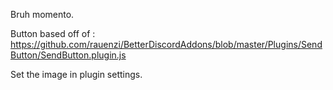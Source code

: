 Bruh momento.

Button based off of : https://github.com/rauenzi/BetterDiscordAddons/blob/master/Plugins/SendButton/SendButton.plugin.js

Set the image in plugin settings.
